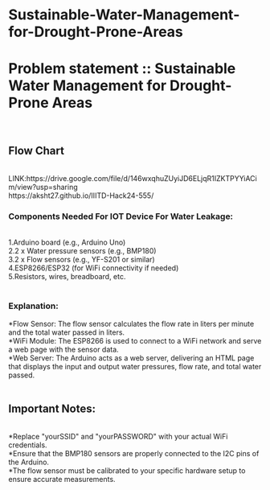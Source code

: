 # Sustainable-Water-Management-for-Drought-Prone-Areas
<h1>Problem statement :: Sustainable Water Management for Drought-Prone Areas</h1><br>
<h2>Flow Chart</h2><br>
LINK:https://drive.google.com/file/d/146wxqhuZUyiJD6ELjqR1IZKTPYYiACim/view?usp=sharing <br> 
https://aksht27.github.io/IIITD-Hack24-555/
<h3>Components Needed For IOT Device For Water Leakage:</h3><br>
1.Arduino board (e.g., Arduino Uno)<br>
2.2 x Water pressure sensors (e.g., BMP180)<br>
3.2 x Flow sensors (e.g., YF-S201 or similar)<br>
4.ESP8266/ESP32 (for WiFi connectivity if needed)<br>
5.Resistors, wires, breadboard, etc.<br>
<br>
<h3>Explanation:</h3
*Water Pressure Sensors: The code assumes that you have two BMP180 sensors, one for measuring the input water pressure and one for the output water pressure. The pressure readings are converted from Pascals to hPa (hectopascals).<br>
*Flow Sensor: The flow sensor calculates the flow rate in liters per minute and the total water passed in liters.<br>
*WiFi Module: The ESP8266 is used to connect to a WiFi network and serve a web page with the sensor data.<br>
*Web Server: The Arduino acts as a web server, delivering an HTML page that displays the input and output water pressures, flow rate, and total water passed.<br>
<br>
<h2>Important Notes:</h2><br>
*Replace "yourSSID" and "yourPASSWORD" with your actual WiFi credentials.<br>
*Ensure that the BMP180 sensors are properly connected to the I2C pins of the Arduino.<br>
*The flow sensor must be calibrated to your specific hardware setup to ensure accurate measurements.<br>
<br>


